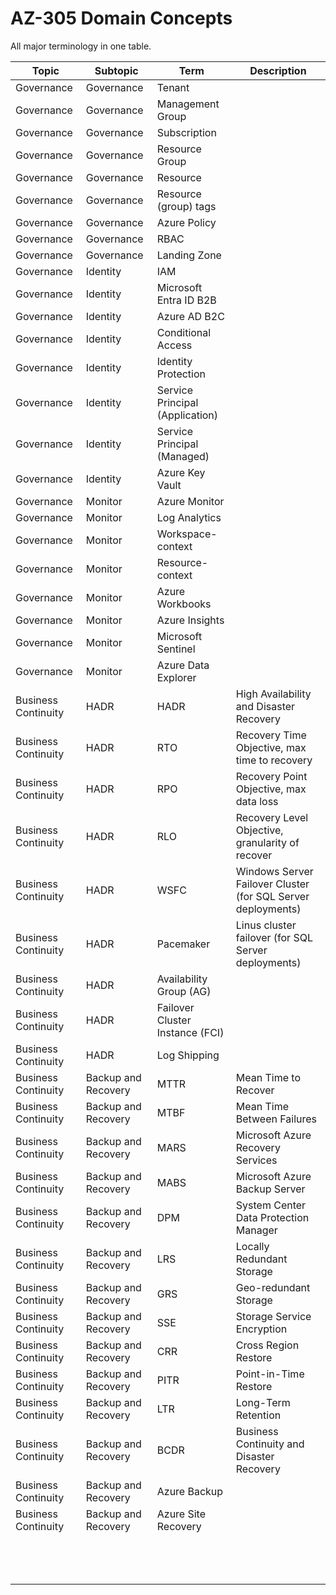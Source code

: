 # AZ-305 Domain Concepts

All major terminology in one table.

| Topic               | Subtopic            | Term                            | Description                                                  |
| ------------------- | ------------------- | ------------------------------- | ------------------------------------------------------------ |
| Governance          | Governance          | Tenant                          |                                                              |
| Governance          | Governance          | Management Group                |                                                              |
| Governance          | Governance          | Subscription                    |                                                              |
| Governance          | Governance          | Resource Group                  |                                                              |
| Governance          | Governance          | Resource                        |                                                              |
| Governance          | Governance          | Resource (group) tags           |                                                              |
| Governance          | Governance          | Azure Policy                    |                                                              |
| Governance          | Governance          | RBAC                            |                                                              |
| Governance          | Governance          | Landing Zone                    |                                                              |
| Governance          | Identity            | IAM                             |                                                              |
| Governance          | Identity            | Microsoft Entra ID B2B          |                                                              |
| Governance          | Identity            | Azure AD B2C                    |                                                              |
| Governance          | Identity            | Conditional Access              |                                                              |
| Governance          | Identity            | Identity Protection             |                                                              |
| Governance          | Identity            | Service Principal (Application) |                                                              |
| Governance          | Identity            | Service Principal (Managed)     |                                                              |
| Governance          | Identity            | Azure Key Vault                 |                                                              |
| Governance          | Monitor             | Azure Monitor                   |                                                              |
| Governance          | Monitor             | Log Analytics                   |                                                              |
| Governance          | Monitor             | Workspace-context               |                                                              |
| Governance          | Monitor             | Resource-context                |                                                              |
| Governance          | Monitor             | Azure Workbooks                 |                                                              |
| Governance          | Monitor             | Azure Insights                  |                                                              |
| Governance          | Monitor             | Microsoft Sentinel              |                                                              |
| Governance          | Monitor             | Azure Data Explorer             |                                                              |
| Business Continuity | HADR                | HADR                            | High Availability and Disaster Recovery                      |
| Business Continuity | HADR                | RTO                             | Recovery Time Objective, max time to recovery                |
| Business Continuity | HADR                | RPO                             | Recovery Point Objective, max data loss                      |
| Business Continuity | HADR                | RLO                             | Recovery Level Objective, granularity of recover             |
| Business Continuity | HADR                | WSFC                            | Windows Server Failover Cluster (for SQL Server deployments) |
| Business Continuity | HADR                | Pacemaker                       | Linus cluster failover (for SQL Server deployments)          |
| Business Continuity | HADR                | Availability Group (AG)         |                                                              |
| Business Continuity | HADR                | Failover Cluster Instance (FCI) |                                                              |
| Business Continuity | HADR                | Log Shipping                    |                                                              |
| Business Continuity | Backup and Recovery | MTTR                            | Mean Time to Recover                                         |
| Business Continuity | Backup and Recovery | MTBF                            | Mean Time Between Failures                                   |
| Business Continuity | Backup and Recovery | MARS                            | Microsoft Azure Recovery Services                            |
| Business Continuity | Backup and Recovery | MABS                            | Microsoft Azure Backup Server                                |
| Business Continuity | Backup and Recovery | DPM                             | System Center Data Protection Manager                        |
| Business Continuity | Backup and Recovery | LRS                             | Locally Redundant Storage                                    |
| Business Continuity | Backup and Recovery | GRS                             | Geo-redundant Storage                                        |
| Business Continuity | Backup and Recovery | SSE                             | Storage Service Encryption                                   |
| Business Continuity | Backup and Recovery | CRR                             | Cross Region Restore                                         |
| Business Continuity | Backup and Recovery | PITR                            | Point-in-Time Restore                                        |
| Business Continuity | Backup and Recovery | LTR                             | Long-Term Retention                                          |
| Business Continuity | Backup and Recovery | BCDR                            | Business Continuity and Disaster Recovery                    |
| Business Continuity | Backup and Recovery | Azure Backup                    |                                                              |
| Business Continuity | Backup and Recovery | Azure Site Recovery             |                                                              |
|                     |                     |                                 |                                                              |
|                     |                     |                                 |                                                              |
|                     |                     |                                 |                                                              |
|                     |                     |                                 |                                                              |
|                     |                     |                                 |                                                              |
|                     |                     |                                 |                                                              |
|                     |                     |                                 |                                                              |
|                     |                     |                                 |                                                              |
|                     |                     |                                 |                                                              |
|                     |                     |                                 |                                                              |
|                     |                     |                                 |                                                              |
|                     |                     |                                 |                                                              |
|                     |                     |                                 |                                                              |
